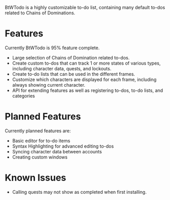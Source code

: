BtWTodo is a highly customizable to-do list, containing many default to-dos related to Chains of Dominations.

# Features

Currently BtWTodo is 95% feature complete.

- Large selection of Chains of Domination related to-dos.
- Create custom to-dos that can track 1 or more states of various types, including character data, quests, and lockouts.
- Create to-do lists that can be used in the different frames.
- Customize which characters are displayed for each frame, including always showing current character.
- API for extending features as well as registering to-dos, to-do lists, and categories

# Planned Features

Currently planned features are:

- Basic editor for to-do items
- Syntax Highlighting for advanced editing to-dos
- Syncing character data between accounts
- Creating custom windows

# Known Issues

- Calling quests may not show as completed when first installing.
